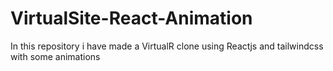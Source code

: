 # VirtualSite-React-Animation
In this repository i have made a VirtualR clone using Reactjs and tailwindcss with some animations
